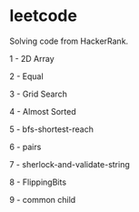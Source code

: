 # leetcode
Solving code from HackerRank.

1 - 2D Array

2 - Equal

3 - Grid Search

4 - Almost Sorted

5 - bfs-shortest-reach

6 - pairs

7 - sherlock-and-validate-string

8 - FlippingBits

9 - common child
